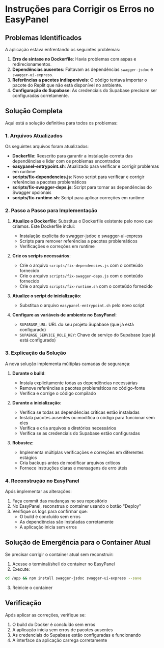 # Instruções para Corrigir os Erros no EasyPanel

## Problemas Identificados

A aplicação estava enfrentando os seguintes problemas:

1. **Erro de sintaxe no Dockerfile**: Havia problemas com aspas e redirecionamentos.
2. **Dependências ausentes**: Faltavam as dependências `swagger-jsdoc` e `swagger-ui-express`.
3. **Referências a pacotes indisponíveis**: O código tentava importar o pacote do Replit que não está disponível no ambiente.
4. **Configuração do Supabase**: As credenciais do Supabase precisam ser configuradas corretamente.

## Solução Completa

Aqui está a solução definitiva para todos os problemas:

### 1. Arquivos Atualizados

Os seguintes arquivos foram atualizados:

- **Dockerfile**: Reescrito para garantir a instalação correta das dependências e lidar com os problemas encontrados
- **easypanel-entrypoint.sh**: Atualizado para verificar e corrigir problemas em runtime
- **scripts/fix-dependencies.js**: Novo script para verificar e corrigir referências a pacotes problemáticos
- **scripts/fix-swagger-deps.js**: Script para tornar as dependências do Swagger opcionais
- **scripts/fix-runtime.sh**: Script para aplicar correções em runtime

### 2. Passo a Passo para Implementação

1. **Atualize o Dockerfile**: Substitua o Dockerfile existente pelo novo que criamos. Este Dockerfile inclui:
   - Instalação explícita do swagger-jsdoc e swagger-ui-express
   - Scripts para remover referências a pacotes problemáticos
   - Verificações e correções em runtime

2. **Crie os scripts necessários**:
   - Crie o arquivo `scripts/fix-dependencies.js` com o conteúdo fornecido
   - Crie o arquivo `scripts/fix-swagger-deps.js` com o conteúdo fornecido
   - Crie o arquivo `scripts/fix-runtime.sh` com o conteúdo fornecido

3. **Atualize o script de inicialização**:
   - Substitua o arquivo `easypanel-entrypoint.sh` pelo novo script

4. **Configure as variáveis de ambiente no EasyPanel**:
   - `SUPABASE_URL`: URL do seu projeto Supabase (que já está configurado)
   - `SUPABASE_SERVICE_ROLE_KEY`: Chave de serviço do Supabase (que já está configurado)

### 3. Explicação da Solução

A nova solução implementa múltiplas camadas de segurança:

1. **Durante o build**:
   - Instala explicitamente todas as dependências necessárias
   - Remove referências a pacotes problemáticos no código-fonte
   - Verifica e corrige o código compilado

2. **Durante a inicialização**:
   - Verifica se todas as dependências críticas estão instaladas
   - Instala pacotes ausentes ou modifica o código para funcionar sem eles
   - Verifica e cria arquivos e diretórios necessários
   - Verifica se as credenciais do Supabase estão configuradas

3. **Robustez**:
   - Implementa múltiplas verificações e correções em diferentes estágios
   - Cria backups antes de modificar arquivos críticos
   - Fornece instruções claras e mensagens de erro úteis

### 4. Reconstrução no EasyPanel

Após implementar as alterações:

1. Faça commit das mudanças no seu repositório
2. No EasyPanel, reconstrua o container usando o botão "Deploy"
3. Verifique os logs para confirmar que:
   - O build é concluído sem erros
   - As dependências são instaladas corretamente
   - A aplicação inicia sem erros

## Solução de Emergência para o Container Atual

Se precisar corrigir o container atual sem reconstruir:

1. Acesse o terminal/shell do container no EasyPanel
2. Execute:

```bash
cd /app && npm install swagger-jsdoc swagger-ui-express --save
```

3. Reinicie o container

## Verificação

Após aplicar as correções, verifique se:

1. O build do Docker é concluído sem erros
2. A aplicação inicia sem erros de pacotes ausentes
3. As credenciais do Supabase estão configuradas e funcionando
4. A interface da aplicação carrega corretamente 